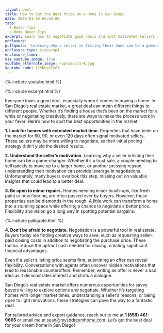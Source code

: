 ```yaml
---
layout: post
title: How to Get the Best Price on a Home in San Diego
date: 2025-01-08 00:00:00
tags:
  - Buyer Tips
  - Home Buyer Tips
excerpt: Learn how to negotiate good deals and spot motivated sellers in San Diego.
enclosure:
pullquote: 'Learning why a seller is listing their home can be a game-changer. '
enclosure_type: video/mp4
enclosure_time:
use_youtube_image: true
youtube_alternate_image: /uploads/1-4.jpg
youtube_code: 7CSbbgSZcGI
---
```

{% include youtube.html %}

{% include excerpt.html %}

Everyone loves a good deal, especially when it comes to buying a home. In San Diego’s real estate market, a great deal can mean different things to different people. Whether it’s finding a house that’s been on the market for a while or negotiating creatively, there are ways to make the process work in your favor. Here’s how to spot the best opportunities in the market.

**1\. Look for homes with extended market time.** Properties that have been on the market for 60, 90, or even 120 days often signal motivated sellers. These sellers may be more willing to negotiate, as their initial pricing strategy didn’t yield the desired results.

**2\. Understand the seller’s motivation.** Learning why a seller is listing their home can be a game-changer. Whether it’s a trust sale, a couple needing to sell quickly to move up to a larger home, or another pressing reason, understanding their motivation can provide leverage in negotiations. Unfortunately, many buyers overlook this step, missing out on valuable insights that could lead to a better deal.

**3\. Be open to minor repairs.** Homes needing minor touch-ups, like fresh paint or new flooring, are often passed over by buyers. However, these properties can be diamonds in the rough. A little work can transform a home into a stunning space while offering a chance to negotiate a better price. Flexibility and vision go a long way in spotting potential bargains.

{% include pullquote.html %}

**4\. Don’t be afraid to negotiate.** Negotiation is a powerful tool in real estate. Buyers today are finding creative ways to save, such as requesting seller-paid closing costs in addition to negotiating the purchase price. These tactics reduce the upfront cash needed for closing, creating significant financial advantages.

Even if a seller’s listing price seems firm, submitting an offer can reveal flexibility. Conversations with agents often uncover hidden motivations that lead to reasonable counteroffers. Remember, writing an offer is never a bad idea as it demonstrates interest and starts a dialogue.

San Diego’s real estate market offers numerous opportunities for savvy buyers willing to explore options and negotiate. Whether it’s targeting homes with longer market times, understanding a seller’s reasons, or being open to light renovations, these strategies can pave the way to a fantastic deal.

For tailored advice and expert guidance, reach out to me at **1 (858) 461-9665** or email me at [sean@mysddreamhome.com](mailto:sean@mysddreamhome.com). Let’s get the best deal for your dream home in San Diego!
